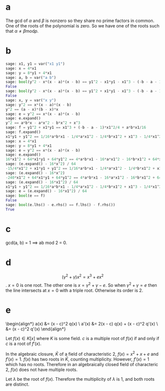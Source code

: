 # a

The gcd of $\alpha$ and $\beta$ is nonzero so they share no prime factors in
common. One of the roots of the polynomial is zero.
So we have one of the roots such that $\alpha \neq \beta \textrm{mod} p$.

# b

```python
sage: x1, y1 = var("x1 y1")
sage: x = 4*x1
sage: y = 8*y1 + 4*x1
sage: a, b = var("a b")
sage: bool(y^2 - x*(x - a)*(x - b) == y1^2 - x1*y1 - x1^3 - (-b - a - 1)*x1^2/4 - a*b*x1/16)
False
sage: bool(y^2 - x*(x - a)*(x - b) == y1^2 + x1*y1 - x1^3 - (-b - a - 1)*x1^2/4 - a*b*x1/16)
False
sage: x, y = var("x y")
sage: y^2 == x*(x - a)*(x - b)
y^2 == (a - x)*(b - x)*x
sage: e = y^2 == x*(x - a)*(x - b)
sage: e.expand()
y^2 == a*b*x - a*x^2 - b*x^2 + x^3
sage: f = y1^2 + x1*y1 == x1^3 + (-b - a - 1)*x1^2/4 + a*b*x1/16
sage: f.expand()
x1*y1 + y1^2 == 1/16*a*b*x1 - 1/4*a*x1^2 - 1/4*b*x1^2 + x1^3 - 1/4*x1^2
sage: x = 4*x1
sage: y = 8*y1 + 4*x1
sage: e = y^2 == x*(x - a)*(x - b)
sage: e.expand()
16*x1^2 + 64*x1*y1 + 64*y1^2 == 4*a*b*x1 - 16*a*x1^2 - 16*b*x1^2 + 64*x1^3
sage: (e.expand() - 16*x^2) / 64
-15/4*x1^2 + x1*y1 + y1^2 == 1/16*a*b*x1 - 1/4*a*x1^2 - 1/4*b*x1^2 + x1^3 - 4*x1^2
sage: (e.expand() - 16*x^2)
-240*x1^2 + 64*x1*y1 + 64*y1^2 == 4*a*b*x1 - 16*a*x1^2 - 16*b*x1^2 + 64*x1^3 - 256*x1^2
sage: (e.expand() - 16*x1^2) / 64
x1*y1 + y1^2 == 1/16*a*b*x1 - 1/4*a*x1^2 - 1/4*b*x1^2 + x1^3 - 1/4*x1^2
sage: e = (e.expand() - 16*x1^2) / 64
sage: bool(e == f)
False
sage: bool(e.lhs() - e.rhs() == f.lhs() - f.rhs())
True
```

# c

gcd(a, b) = 1 $\implies$ ab mod 2 = 0.

# d

$$(\gamma^2 + \gamma) x^2 = x^3 + e x^2$$.
$x = 0$ is one root. The other one is $x = \gamma^2 + \gamma - e$.
So when $\gamma^2 + \gamma = e$ then the line intersects at $x = 0$
with a triple root. Otherwise its order is 2.

# e

\begin{align*}
a(x) &= (x - c)^2 q(x) \\
a'(x) &= 2(x - c) q(x) + (x - c)^2 q'(x) \\
    &= (x - c)^2 q'(x)
\end{align*}

Let $f(x) \in K[x]$ where $K$ is some field. $c$ is a multiple root of $f(x)$ if and only if $c$ is a root of $f'(x)$.

In the algebraic closure, $\bar{K}$ of a field of characteristic $2$, $f(x) = x^2 + x + e$ and $f'(x) = 1$. $f(x)$ has two roots in $\bar{K}$, counting multiplicity. However, $f'(x) = 1$ which has no roots. Therefore in an algebraically closed field of characteric 2, $f(x)$ does not have multiple roots. 

Let $\lambda$ be the root of $f(x)$. Therefore the multiplicity of $\lambda$ is 1, and both roots are distinct.

